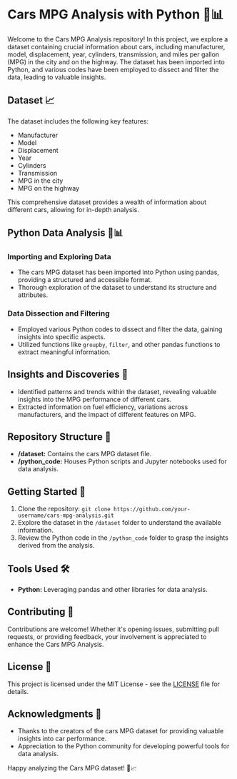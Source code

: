 # Cars MPG Analysis with Python 🚗📊

Welcome to the Cars MPG Analysis repository! In this project, we explore a dataset containing crucial information about cars, including manufacturer, model, displacement, year, cylinders, transmission, and miles per gallon (MPG) in the city and on the highway. The dataset has been imported into Python, and various codes have been employed to dissect and filter the data, leading to valuable insights.

## Dataset 📈

The dataset includes the following key features:

- Manufacturer
- Model
- Displacement
- Year
- Cylinders
- Transmission
- MPG in the city
- MPG on the highway

This comprehensive dataset provides a wealth of information about different cars, allowing for in-depth analysis.

## Python Data Analysis 🐍📊

### Importing and Exploring Data

- The cars MPG dataset has been imported into Python using pandas, providing a structured and accessible format.
- Thorough exploration of the dataset to understand its structure and attributes.

### Data Dissection and Filtering

- Employed various Python codes to dissect and filter the data, gaining insights into specific aspects.
- Utilized functions like `groupby`, `filter`, and other pandas functions to extract meaningful information.

## Insights and Discoveries 🚀

- Identified patterns and trends within the dataset, revealing valuable insights into the MPG performance of different cars.
- Extracted information on fuel efficiency, variations across manufacturers, and the impact of different features on MPG.

## Repository Structure 📁

- **/dataset:** Contains the cars MPG dataset file.
- **/python_code:** Houses Python scripts and Jupyter notebooks used for data analysis.

## Getting Started 🚀

1. Clone the repository: `git clone https://github.com/your-username/cars-mpg-analysis.git`
2. Explore the dataset in the `/dataset` folder to understand the available information.
3. Review the Python code in the `/python_code` folder to grasp the insights derived from the analysis.

## Tools Used 🛠️

- **Python:** Leveraging pandas and other libraries for data analysis.

## Contributing 👥

Contributions are welcome! Whether it's opening issues, submitting pull requests, or providing feedback, your involvement is appreciated to enhance the Cars MPG Analysis.

## License 📄

This project is licensed under the MIT License - see the [LICENSE](LICENSE) file for details.

## Acknowledgments 🙏

- Thanks to the creators of the cars MPG dataset for providing valuable insights into car performance.
- Appreciation to the Python community for developing powerful tools for data analysis.

Happy analyzing the Cars MPG dataset! 🚗📈
